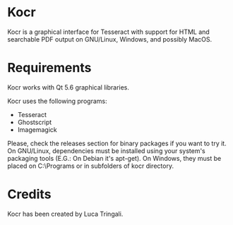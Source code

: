 # Kocr

Kocr is a graphical interface for Tesseract with support for HTML and searchable PDF output on GNU/Linux, Windows, and possibly MacOS.

# Requirements

Kocr works with Qt 5.6 graphical libraries.

Kocr uses the following programs:
* Tesseract
* Ghostscript
* Imagemagick

Please, check the releases section for binary packages if you want to try it. On GNU/Linux, dependencies must be installed using your system's packaging tools (E.G.: On Debian it's apt-get). On Windows, they must be placed on C:\Programs or in subfolders of kocr directory.

# Credits

Kocr has been created by Luca Tringali.
